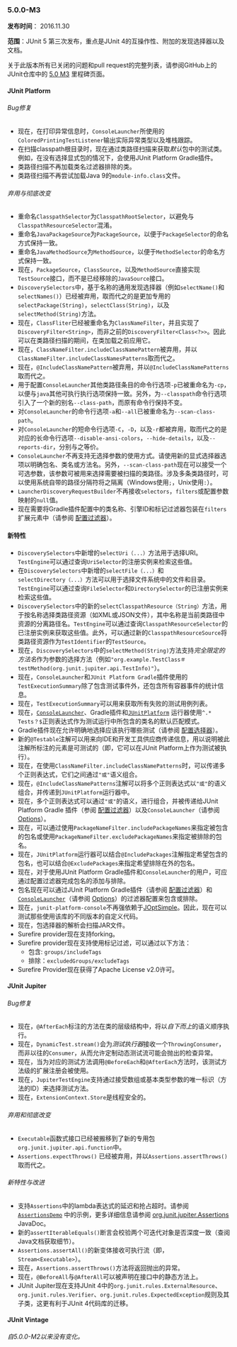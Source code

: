 ### 5.0.0-M3
**发布时间**： 2016.11.30

**范围**：JUnit 5 第三次发布，重点是JUnit 4的互操作性、附加的发现选择器以及文档。

关于此版本所有已关闭的问题和pull request的完整列表，请参阅GitHub上的JUnit仓库中的 [5.0 M3](https://github.com/junit-team/junit5/milestone/6?closed=1) 里程碑页面。

#### JUnit Platform

###### Bug修复

* 现在，在打印异常信息时，`ConsoleLauncher`所使用的`ColoredPrintingTestListener`输出实际异常类型以及堆栈跟踪。
* 在扫描classpath根目录时，现在通过类路径扫描来获取*默认*包中的测试类。例如，在没有选择显式包的情况下，会使用JUnit Platform Gradle插件。
* 类路径扫描不再加载类名过滤器排除的类。
* 类路径扫描不再尝试加载Java 9的`module-info.class`文件。

###### 弃用与彻底改变

* 重命名`ClasspathSelector`为`ClasspathRootSelector`，以避免与`ClasspathResourceSelector`混淆。
* 重命名`JavaPackageSource`为`PackageSource`，以便于`PackageSelector`的命名方式保持一致。
* 重命名`JavaMethodSource`为`MethodSource`，以便于`MethodSelector`的命名方式保持一致。
* 现在，`PackageSource`，`ClassSource`，以及`MethodSource`直接实现`TestSource`接口，而不是已经移除的`JavaSource`接口。
* `DiscoverySelectors`中，基于名称的通用发现选择器（例如`selectName()`和`selectNames()`）已经被弃用，取而代之的是更加专用的`selectPackage(String)`，`selectClass(String)`，以及`selectMethod(String)`方法。
* 现在，`ClassFliter`已经被重命名为`ClassNameFilter`，并且实现了`DiscoveryFilter<String>`，而非之前的`DiscoveryFilter<Class<?>>`。因此可以在类路径扫描的期间，在类加载之前应用它。
* 现在，`ClassNameFilter.includeClassNamePattern`被弃用，并以`ClassNameFilter.includeClassNamesPatterns`取而代之。
* 现在，`@IncludeClassNamePattern`被弃用，并以`@IncludeClassNamePatterns`取而代之。
* 用于配置`ConsoleLauncher`其他类路径条目的命令行选项`-p`已被重命名为`-cp`，以便与`java`其他可执行执行选项保持一致。另外，为`--classpath`命令行选项引入了一个新的别名`--class-path`，而原有命令行保持不变。
* 对`ConsoleLauncher`的命令行选项`-a`和`--all`已被重命名为`--scan-class-path`。
* 对`ConsoleLauncher`的短命令行选项`-C`，`-D`，以及`-r`都被弃用，取而代之的是对应的长命令行选项`--disable-ansi-colors`，`--hide-details`，以及`--reports-dir`，分别与之等价。
* `ConsoleLauncher`不再支持无选择参数的使用方式。请使用新的显式选择器选项以明确包名、类名或方法名。另外，`--scan-class-path`现在可以接受一个可选参数，该参数可被用来选择需要被扫描的类路径。涉及多条类路径时，可以使用系统自带的路径分隔符将之隔离（Windows使用`;`，Unix使用`:`）。
* `LauncherDiscoveryRequestBuilder`不再接收`selectors`，`filters`或配置参数映射的`null`值。
* 现在需要将Gradle插件配置中的类名称、引擎ID和标记过滤器包装在`filters`扩展元素中（请参阅 [配置过滤器](#配置过滤器)）。

#### 新特性

* `DiscoverySelectors`中新增的`selectUri（...）`方法用于选择URI。 `TestEngine`可以通过查询`UriSelector`的注册实例来检索这些值。
* 在`DiscoverySelectors`中新增的`selectFile（...）`和`selectDirectory（...）`方法可以用于选择文件系统中的文件和目录。`TestEngine`可以通过查询`FileSelector`和`DirectorySelector`的已注册实例来检索这些值。
* `DiscoverySelectors`中的新的`selectClasspathResource（String）`方法，用于按名称选择类路径资源（如XML或JSON文件），其中名称是当前类路径中资源的分离路径名。`TestEngine`可以通过查询`ClasspathResourceSelector`的已注册实例来获取这些值。此外，可以通过新的`ClasspathResourceSource`将类路径资源作为`TestIdentifier`的`TestSource`。
* 现在，`DiscoverySelectors`中的`selectMethod(String)`方法支持*完全限定的方法名*作为参数的选择方法（例如`"org.example.TestClass＃testMethod(org.junit.jupiter.api.TestInfo)"`）。
* 现在，`ConsoleLauncher`和`JUnit Platform Gradle`插件使用的`TestExecutionSummary`除了包含测试事件外，还包含所有容器事件的统计信息。
* 现在，`TestExecutionSummary`可以用来获取所有失败的测试用例列表。
* 现在，[`ConsoleLauncher`](http://junit.org/junit5/docs/current/api/org/junit/platform/console/ConsoleLauncher.html)、Gradle插件和[`JUnitPlatform`](http://junit.org/junit5/docs/current/api/org/junit/platform/runner/JUnitPlatform.html) 运行器使用`^.* Tests？$`正则表达式作为测试运行中所包含的类名的默认匹配模式。
* Gradle插件现在允许明确地选择应该执行哪些测试（请参阅 [配置选择器](#配置选择器)）。
* 新的`@Testable`注解可以用来向IDE和开发工具供应商传递信息，用以说明被此注解所标注的元素是可测试的（即，它可以在JUnit Platform上作为测试被执行）。
* 现在，在使用`ClassNameFilter.includeClassNamePatterns`时，可以传递多个正则表达式，它们之间通过`"或"`语义组合。
* 现在，`@IncludeClassNamePatterns`注解可以将多个正则表达式以`"或"`的语义组合，并传递到`JUnitPlatform`运行器中。
* 现在，多个正则表达式可以通过`"或"`的语义，进行组合，并被传递给JUnit Platform Gradle 插件（参阅 [配置过滤器](#配置过滤器)）以及`ConsoleLauncher`（请参阅 [Options](#431-options)）。
* 现在，可以通过使用`PackageNameFilter.includePackageNames`来指定被包含的包名或使用`PackageNameFilter.excludePackageNames`来指定被排除的包名。
* 现在，`JUnitPlatform`运行器可以结合`@IncludePackages`注解指定希望包含的包名，也可以结合`@ExcludePackages`来指定希望排除在外的包名。
* 现在，对于使用JUnit Platform Gradle插件和`ConsoleLauncher`的用户，可应通过配置过滤器完成包名的添加与排除。
* 包名现在可以通过JUnit Platform Gradle插件（请参阅 [配置过滤器](#配置过滤器)）和[`ConsoleLauncher`](http://junit.org/junit5/docs/current/api/org/junit/platform/console/ConsoleLauncher.html)（请参阅 [Options](#431-options)）的过滤器配置来包含或排除。
* 现在，`junit-platform-console`不再强依赖于[JOptSimple](https://pholser.github.io/jopt-simple/)。因此，现在可以测试那些使用该库的不同版本的自定义代码。
* 现在，包选择器的解析会扫描JAR文件。
* Surefire provider现在支持forking。
* Surefire provider现在支持使用标记过滤，可以通过以下方法：
	* 包含: `groups/includeTags`
	* 排除：`excludedGroups/excludeTags`
* Surefire Provider现在获得了Apache License v2.0许可。


#### JUnit Jupiter

###### Bug修复

* 现在，`@AfterEach`标注的方法在类的层级结构中，将以*自下而上*的语义顺序执行。
* 现在，`DynamicTest.stream()`会为*测试执行器*接收一个`ThrowingConsumer`，而非以往的`Consumer`，从而允许定制动态测试流可能会抛出的检查异常。
* 现在，当为对应的测试方法调用`@BeforeEach`和`@AfterEach`方法时，该测试方法级的扩展注册会被使用。
* 现在，`JupiterTestEngine`支持通过接受数组或基本类型参数的唯一标识（方法的ID）来选择测试方法。
* 现在，`ExtensionContext.Store`是线程安全的。

###### 弃用和彻底改变

* `Executable`函数式接口已经被搬移到了新的专用包`org.junit.jupiter.api.function`中。
* `Assertions.expectThrows()` 已经被弃用，并以`Assertions.assertThrows()`取而代之。

###### 新特性与改进

* 支持`Assertions`中的lambda表达式的延迟和抢占超时。请参阅 [`AssertionsDemo`](#34-断言) 中的示例，更多详细信息请参阅 [org.junit.jupiter.Assertions](http://junit.org/junit5/docs/current/api/org/junit/jupiter/api/Assertions.html) JavaDoc。
* 新的`assertIterableEquals()`断言会校验两个可迭代对象是否深度一致（查阅Java文档获取细节）。
* `Assertions.assertAll()`的新变体接收可执行流（即，`Stream<Executable>`）。
* 现在，`Assertions.assertThrows()`方法将返回抛出的异常。
* 现在，`@BeforeAll`与`@AfterAll`可以被声明在接口中的静态方法上。
* JUnit Jupiter现在支持JUnit 4中的`org.junit.rules.ExternalResource`、`org.junit.rules.Verifier`、`org.junit.rules.ExpectedException`规则及其子类，这更有利于JUnit 4代码库的迁移。

#### JUnit Vintage
*自5.0.0-M2以来没有变化。*
